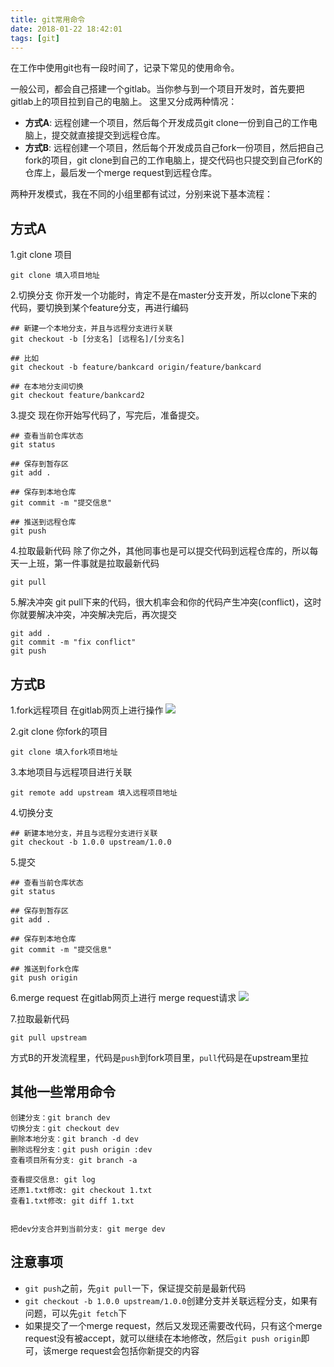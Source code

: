 ```yaml
---
title: git常用命令
date: 2018-01-22 18:42:01
tags: [git]
---
```

在工作中使用git也有一段时间了，记录下常见的使用命令。

一般公司，都会自己搭建一个gitlab。当你参与到一个项目开发时，首先要把gitlab上的项目拉到自己的电脑上。
这里又分成两种情况：
* **方式A**: 远程创建一个项目，然后每个开发成员git clone一份到自己的工作电脑上，提交就直接提交到远程仓库。
* **方式B**: 远程创建一个项目，然后每个开发成员自己fork一份项目，然后把自己fork的项目，git clone到自己的工作电脑上，提交代码也只提交到自己forK的仓库上，最后发一个merge request到远程仓库。
<!-- more -->

两种开发模式，我在不同的小组里都有试过，分别来说下基本流程：

## 方式A

1.git clone 项目
```
git clone 填入项目地址
```
2.切换分支
你开发一个功能时，肯定不是在master分支开发，所以clone下来的代码，要切换到某个feature分支，再进行编码
```
## 新建一个本地分支，并且与远程分支进行关联
git checkout -b [分支名] [远程名]/[分支名]

## 比如
git checkout -b feature/bankcard origin/feature/bankcard

## 在本地分支间切换
git checkout feature/bankcard2
```

3.提交
现在你开始写代码了，写完后，准备提交。
```
## 查看当前仓库状态
git status

## 保存到暂存区
git add .

## 保存到本地仓库
git commit -m "提交信息"

## 推送到远程仓库
git push
```

4.拉取最新代码
除了你之外，其他同事也是可以提交代码到远程仓库的，所以每天一上班，第一件事就是拉取最新代码
```
git pull
```

5.解决冲突
git pull下来的代码，很大机率会和你的代码产生冲突(conflict)，这时你就要解决冲突，冲突解决完后，再次提交
```
git add .
git commit -m "fix conflict"
git push
```

## 方式B
1.fork远程项目
在gitlab网页上进行操作
![](//pic.deepred5.com/fork2.png)

2.git clone 你fork的项目
```
git clone 填入fork项目地址
```

3.本地项目与远程项目进行关联
```
git remote add upstream 填入远程项目地址
```

4.切换分支
```
## 新建本地分支，并且与远程分支进行关联
git checkout -b 1.0.0 upstream/1.0.0
```

5.提交
```
## 查看当前仓库状态
git status

## 保存到暂存区
git add .

## 保存到本地仓库
git commit -m "提交信息"

## 推送到fork仓库
git push origin
```

6.merge request
在gitlab网页上进行 merge request请求
![](//pic.deepred5.com/merge.png)

7.拉取最新代码
```
git pull upstream
```
方式B的开发流程里，代码是`push`到fork项目里，`pull`代码是在upstream里拉

## 其他一些常用命令
```
创建分支：git branch dev
切换分支：git checkout dev
删除本地分支：git branch -d dev
删除远程分支：git push origin :dev
查看项目所有分支: git branch -a

查看提交信息: git log
还原1.txt修改: git checkout 1.txt
查看1.txt修改: git diff 1.txt


把dev分支合并到当前分支: git merge dev
```

## 注意事项

* `git push`之前，先`git pull`一下，保证提交前是最新代码
* `git checkout -b 1.0.0 upstream/1.0.0`创建分支并关联远程分支，如果有问题，可以先`git fetch`下
* 如果提交了一个merge request，然后又发现还需要改代码，只有这个merge request没有被accept，就可以继续在本地修改，然后`git push origin`即可，该merge request会包括你新提交的内容
